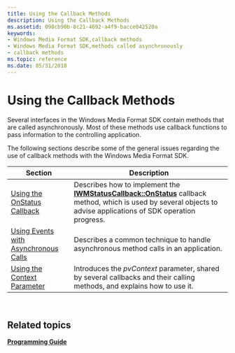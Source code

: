 ```yaml
---
title: Using the Callback Methods
description: Using the Callback Methods
ms.assetid: 098cb90b-8c21-4692-a4f9-bacce042520a
keywords:
- Windows Media Format SDK,callback methods
- Windows Media Format SDK,methods called asynchronously
- callback methods
ms.topic: reference
ms.date: 05/31/2018
---
```


# Using the Callback Methods

Several interfaces in the Windows Media Format SDK contain methods that are called asynchronously. Most of these methods use callback functions to pass information to the controlling application.

The following sections describe some of the general issues regarding the use of callback methods with the Windows Media Format SDK.



| Section                                                                          | Description                                                                                                                                                                                          |
|----------------------------------------------------------------------------------|------------------------------------------------------------------------------------------------------------------------------------------------------------------------------------------------------|
| [Using the OnStatus Callback](using-the-onstatus-callback.md)                   | Describes how to implement the [**IWMStatusCallback::OnStatus**](/windows/desktop/api/Wmsdkidl/nf-wmsdkidl-iwmstatuscallback-onstatus) callback method, which is used by several objects to advise applications of SDK operation progress. |
| [Using Events with Asynchronous Calls](using-events-with-asynchronous-calls.md) | Describes a common technique to handle asynchronous method calls in an application.                                                                                                                  |
| [Using the Context Parameter](using-the-context-parameter.md)                   | Introduces the *pvContext* parameter, shared by several callbacks and their calling methods, and explains how to use it.                                                                             |



 

## Related topics

<dl> <dt>

[**Programming Guide**](programming-guide.md)
</dt> </dl>

 

 




